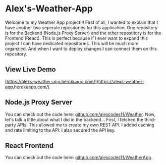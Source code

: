 # Alex's-Weather-App

Welcome to my Weather App project!!! First of all, I wanted to explain that I have another two seperate repositories for this application. One repository is for the Backend (Node.js Proxy Server) and the other repostitory is for the Frontend (React). This is perfect because if I ever want to expand this project I can have dedicated repositories. This will be much more organzied. And when I want to deploy changes I can connect them on this repository.

## View Live Demo
[https://alexs-weather-app.herokuapp.com/](https://alexs-weather-app.herokuapp.com/)

## Node.js Proxy Server
You can check out the code here: [github.com/alexcodes11/Weather](https://github.com/alexcodes11/Weather). Now, let's talk a little about what I did in the backend... 
First, I fetched the third-party APIs. This allowed me to create my own REST API. I added caching and rate limiting to the API. I also secured the API key.


## React Frontend 
You can check out the code here: [github.com/alexcodes11/WeatherApp](https://github.com/alexcodes11/WeatherApp).

